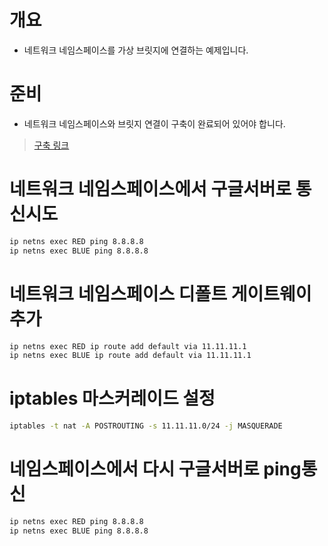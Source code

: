 # 개요
* 네트워크 네임스페이스를 가상 브릿지에 연결하는 예제입니다.

# 준비
* 네트워크 네임스페이스와 브릿지 연결이 구축이 완료되어 있어야 합니다.
> [구축 링크](../network_namespace_bridge/Readme.md)

# 네트워크 네임스페이스에서 구글서버로 통신시도
```sh
ip netns exec RED ping 8.8.8.8
ip netns exec BLUE ping 8.8.8.8
```

# 네트워크 네임스페이스 디폴트 게이트웨이 추가
```sh
ip netns exec RED ip route add default via 11.11.11.1
ip netns exec BLUE ip route add default via 11.11.11.1
```

# iptables 마스커레이드 설정
```sh
iptables -t nat -A POSTROUTING -s 11.11.11.0/24 -j MASQUERADE
```

# 네임스페이스에서 다시 구글서버로 ping통신
```sh
ip netns exec RED ping 8.8.8.8
ip netns exec BLUE ping 8.8.8.8
```
